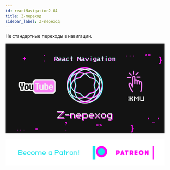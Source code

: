 ```yaml
---
id: reactNavigation2-04
title: Z-переход
sidebar_label: Z-переход  
---
```

Не стандартные переходы в навигации.

[![Z-переход](/img/rn2/04.gif)](https://youtu.be/pvbtcorKX3U)

[![Become a Patron!](/img/logo/patreon.png)](https://www.patreon.com/bePatron?u=31769291)
